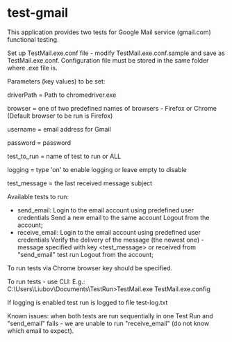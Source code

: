 # test-gmail
This application provides two tests for Google Mail service (gmail.com) functional testing.

Set up TestMail.exe.conf file - modify TestMail.exe.conf.sample and save as TestMail.exe.conf. Configuration file must be stored in the same folder where .exe file is.

Parameters (key values) to be set:

driverPath = Path to chromedriver.exe

browser = one of two predefined names of browsers - Firefox or Chrome (Default browser to be run is Firefox)

username = email address for Gmail

password = password

test_to_run = name of test to run or ALL

logging = type 'on' to enable logging or leave empty to disable

test_message = the last received message subject

Available tests to run:
- send_email:
	Login to the email account using predefined user credentials
	Send a new email to the same account
	Logout from the account;
- receive_email:
	Login to the email account using predefined user credentials
	Verify the delivery of the message (the newest one) - message specified with key <test_message> or received from "send_email" test run
    Logout from the account;

To run tests via Chrome browser key <driverPath> should be specified.

To run tests - use CLI:
E.g.: C:\Users\Liubov\Documents\TestRun>TestMail.exe TestMail.exe.config

If logging is enabled test run is logged to file test-log.txt

Known issues: when both tests are run sequentially in one Test Run and "send_email" fails - we are unable to run "receive_email" (do not know which email to expect).
